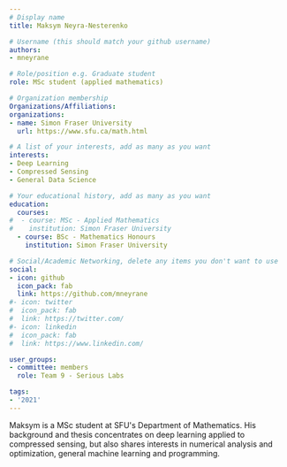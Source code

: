 ```yaml
---
# Display name
title: Maksym Neyra-Nesterenko

# Username (this should match your github username)
authors:
- mneyrane

# Role/position e.g. Graduate student
role: MSc student (applied mathematics)

# Organization membership
Organizations/Affiliations:
organizations:
- name: Simon Fraser University
  url: https://www.sfu.ca/math.html

# A list of your interests, add as many as you want
interests:
- Deep Learning
- Compressed Sensing
- General Data Science

# Your educational history, add as many as you want
education:
  courses:
#  - course: MSc - Applied Mathematics
#    institution: Simon Fraser University
  - course: BSc - Mathematics Honours
    institution: Simon Fraser University

# Social/Academic Networking, delete any items you don't want to use
social:
- icon: github
  icon_pack: fab
  link: https://github.com/mneyrane
#- icon: twitter
#  icon_pack: fab
#  link: https://twitter.com/
#- icon: linkedin
#  icon_pack: fab
#  link: https://www.linkedin.com/

user_groups:
- committee: members
  role: Team 9 - Serious Labs

tags:
- '2021'
---
```


Maksym is a MSc student at SFU's Department of Mathematics. His background and thesis concentrates on deep learning applied to compressed sensing, but also shares interests in numerical analysis and optimization, general machine learning and programming.
